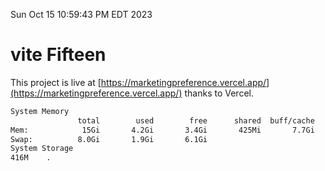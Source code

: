 Sun Oct 15 10:59:43 PM EDT 2023

# vite Fifteen


This project is live at [https://marketingpreference.vercel.app/](https://marketingpreference.vercel.app/) thanks to Vercel.

```bash
System Memory
               total        used        free      shared  buff/cache   available
Mem:            15Gi       4.2Gi       3.4Gi       425Mi       7.7Gi        10Gi
Swap:          8.0Gi       1.9Gi       6.1Gi
System Storage
416M	.
